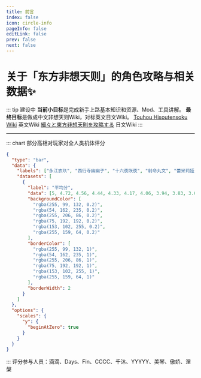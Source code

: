 ```yaml
---
title: 前言
index: false
icon: circle-info
pageInfo: false
editLink: false
prev: false
next: false
---
```

#

# **关于「东方非想天则」的角色攻略与相关数据✨**
::: tip 建设中
**当前小目标**是完成新手上路基本知识和资源、Mod、工具讲解。
**最终目标**是做成中文非想天则Wiki，对标英文日文Wiki。
[Touhou Hisoutensoku Wiki](https://hisouten.koumakan.jp/wiki/Touhou_Hisoutensoku_Wiki) 英文Wiki
[細々と東方非想天則を攻略する](https://w.atwiki.jp/bulletaction/) 日文Wiki
:::

---

::: chart 部分高相对玩家对全人类机体评分
```json
{
  "type": "bar",
  "data": {
    "labels": ["永江衣玖", "西行寺幽幽子", "十六夜咲夜", "射命丸文", "蕾米莉娅·斯卡雷特", "铃仙·优昙华院·因幡", "雾雨魔理沙", "魂魄妖梦", "比那名居天子", "伊吹萃香", "爱丽丝·玛格特罗伊德", "红美铃", "帕秋莉·诺雷姬", "八云紫", "灵乌路空", "博丽灵梦", "东风谷早苗", "小野冢小町", "琪露诺", "洩矢诹访子"],
    "datasets": [
      {
        "label": "平均分",
        "data": [5, 4.72, 4.56, 4.44, 4.33, 4.17, 4.06, 3.94, 3.83, 3.63, 3.50, 3.36, 3.14, 3.07, 3.00, 2.93, 2.57, 2.21, 2.00, 1.50],
        "backgroundColor": [
          "rgba(255, 99, 132, 0.2)",
          "rgba(54, 162, 235, 0.2)",
          "rgba(255, 206, 86, 0.2)",
          "rgba(75, 192, 192, 0.2)",
          "rgba(153, 102, 255, 0.2)",
          "rgba(255, 159, 64, 0.2)"
        ],
        "borderColor": [
          "rgba(255, 99, 132, 1)",
          "rgba(54, 162, 235, 1)",
          "rgba(255, 206, 86, 1)",
          "rgba(75, 192, 192, 1)",
          "rgba(153, 102, 255, 1)",
          "rgba(255, 159, 64, 1)"
        ],
        "borderWidth": 2
      }
    ]
  },
  "options": {
    "scales": {
      "y": {
        "beginAtZero": true
      }
    }
  }
}
```
:::
评分参与人员：滴滴、Days、Fin、CCCC、千沐、YYYYY、美琴、傲娇、涅槃